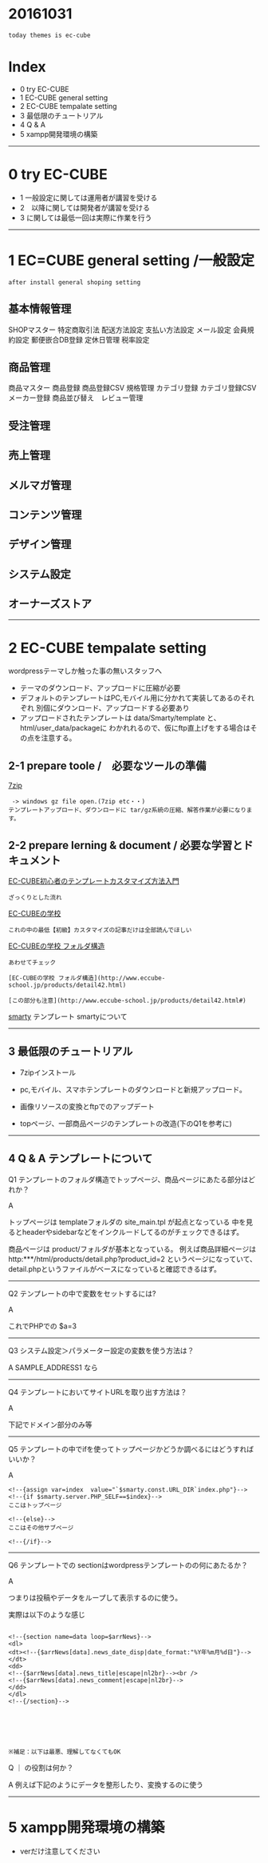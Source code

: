# 20161031

	today themes is ec-cube

# Index
- 0 try EC-CUBE
- 1 EC-CUBE general setting
- 2 EC-CUBE tempalate setting
- 3 最低限のチュートリアル
- 4 Q & A
- 5 xampp開発環境の構築 

------------------
# 0 try EC-CUBE

- 1 一般設定に関しては運用者が講習を受ける
- 2　以降に関しては開発者が講習を受ける
- 3 に関しては最低一回は実際に作業を行う

------------------

# 1 EC=CUBE general setting /一般設定

	after install general shoping setting

## 基本情報管理
SHOPマスター 特定商取引法 配送方法設定 支払い方法設定 メール設定
会員規約設定 郵便嵌合DB登録 定休日管理 税率設定

## 商品管理
商品マスター 商品登録 商品登録CSV 規格管理 カテゴリ登録 カテゴリ登録CSV
メーカー登録 商品並び替え　レビュー管理

## 受注管理
## 売上管理
## メルマガ管理
## コンテンツ管理
## デザイン管理
## システム設定
## オーナーズストア


------------------

# 2 EC-CUBE tempalate setting

wordpressテーマしか触った事の無いスタッフへ

- テーマのダウンロード、アップロードに圧縮が必要
- デフォルトのテンプレートはPC,モバイル用に分かれて実装してあるのそれぞれ
別個にダウンロード、アップロードする必要あり
- アップロードされたテンプレートは data/Smarty/template と、html/user_data/packageに
わかれれるので、仮にftp直上げをする場合はその点を注意する。



## 2-1 prepare toole /　必要なツールの準備

[7zip](https://sevenzip.osdn.jp/)

	 -> windows gz file open.(7zip etc・・)
	テンプレートアップロード、ダウンロードに tar/gz系統の圧縮、解答作業が必要になります。

## 2-2 prepare lerning & document / 必要な学習とドキュメント

[EC-CUBE初心者のテンプレートカスタマイズ方法入門](http://designup.jp/eccube-beginner-203/)

	ざっくりとした流れ

[EC-CUBEの学校](http://www.eccube-school.jp/)

	これの中の最低【初級】カスタマイズの記事だけは全部読んでほしい


[EC-CUBEの学校 フォルダ構造](http://blog.livedoor.jp/ec_chin/archives/4115319.html)

	あわせてチェック

	[EC-CUBEの学校 フォルダ構造](http://www.eccube-school.jp/products/detail42.html)

	[この部分も注意](http://www.eccube-school.jp/products/detail42.html#)


[smarty](http://www.smarty.net/docsv2/ja/)
	テンプレート smartyについて




--------------------------
## 3 最低限のチュートリアル

- 7zipインストール

- pc,モバイル、スマホテンプレートのダウンロードと新規アップロード。

- 画像リソースの変換とftpでのアップデート

- topページ、一部商品ページのテンプレートの改造(下のQ1を参考に)



--------------------------

## 4 Q & A テンプレートについて


Q1 テンプレートのフォルダ構造でトップページ、商品ページにあたる部分はどれか？


A 

トップページは templateフォルダの site_main.tpl が起点となっている
中を見るとheaderやsidebarなどをインクルードしてるのがチェックできるはず。

商品ページは product/フォルダが基本となっている。
例えば商品詳細ページは
http:***/html/products/detail.php?product_id=2
というページになっていて、detail.phpというファイルがベースになっていると確認できるはず。


-----

Q2 テンプレートの中で変数をセットするには?

A 
<!--{assign var=a  value="3"}-->
これでPHPでの $a=3

-----

Q3 システム設定＞パラメーター設定の変数を使う方法は？

A 
SAMPLE_ADDRESS1
なら
<!--{$SAMPLE_ADDRESS1}-->

-----

Q4 テンプレートにおいてサイトURLを取り出す方法は？

A
<!--{$smarty.const.SITE_URL}-->

下記でドメイン部分のみ等
<!--{$smarty.const.SSL_URL|sfTrimURL}-->

-----

Q5 テンプレートの中でifを使ってトップページかどうか調べるにはどうすればいいか？

A 

```
<!--{assign var=index  value="`$smarty.const.URL_DIR`index.php"}-->
<!--{if $smarty.server.PHP_SELF==$index}-->
ここはトップページ

<!--{else}-->
ここはその他サブページ

<!--{/if}-->
```

-----

Q6 テンプレートでの sectionはwordpressテンプレートのの何にあたるか？

A 
<?php have_posts(); ?>
つまりは投稿やデータをループして表示するのに使う。

実際は以下のような感じ

```

<!--{section name=data loop=$arrNews}-->
<dl>
<dt><!--{$arrNews[data].news_date_disp|date_format:"%Y年%m月%d日"}--></dt>
<dd>
<!--{$arrNews[data].news_title|escape|nl2br}--><br />
<!--{$arrNews[data].news_comment|escape|nl2br}-->
</dd>
</dl>
<!--{/section}-->






※補足：以下は最悪、理解してなくてもOK

```

Q ｜ の役割は何か？

A 例えば下記のようにデータを整形したり、変換するのに使う

<!--{$arrNews[data].news_comment|escape|nl2br}-->




--------------------------

# 5 xampp開発環境の構築 

- verだけ注意してください



